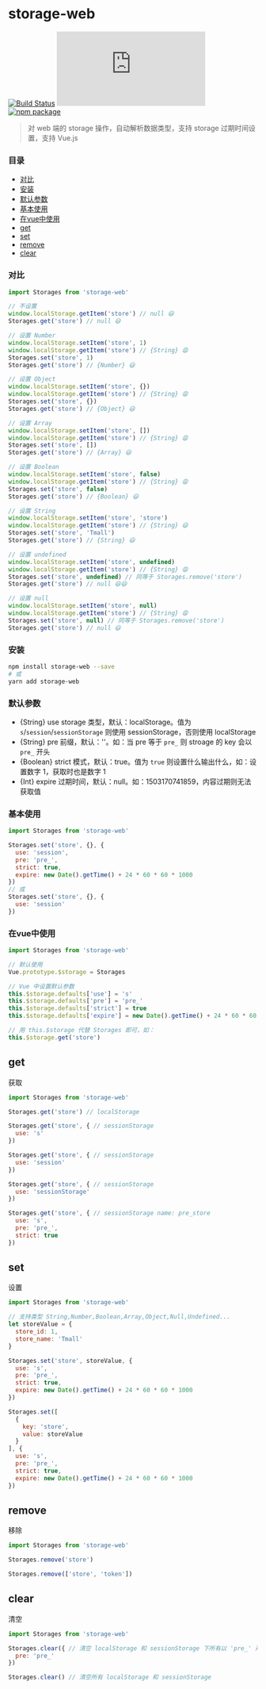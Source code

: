 # storage-web

[![Build Status](https://travis-ci.org/Chooin/storage-web.svg?branch=master)](https://travis-ci.org/Chooin/storage-web)
![JS gzip size](http://img.badgesize.io/https://unpkg.com/storage-web/dist/index.js?compression=gzip&label=gzip%20size:%20JS)
[![npm package](https://img.shields.io/npm/v/storage-web.svg)](https://www.npmjs.org/package/storage-web)

> 对 web 端的 storage 操作，自动解析数据类型，支持 storage 过期时间设置，支持 Vue.js

### 目录

- [对比](#对比)
- [安装](#安装)
- [默认参数](#默认参数)
- [基本使用](#基本使用)
- [在vue中使用](#在vue中使用)
- [get](#get)
- [set](#set)
- [remove](#remove)
- [clear](#clear)

### 对比

``` js
import Storages from 'storage-web'

// 不设置
window.localStorage.getItem('store') // null 😃
Storages.get('store') // null 😃

// 设置 Number
window.localStorage.setItem('store', 1)
window.localStorage.getItem('store') // {String} 😩
Storages.set('store', 1)
Storages.get('store') // {Number} 😃

// 设置 Object
window.localStorage.setItem('store', {})
window.localStorage.getItem('store') // {String} 😩
Storages.set('store', {})
Storages.get('store') // {Object} 😃

// 设置 Array
window.localStorage.setItem('store', [])
window.localStorage.getItem('store') // {String} 😩
Storages.set('store', [])
Storages.get('store') // {Array} 😃

// 设置 Boolean
window.localStorage.setItem('store', false)
window.localStorage.getItem('store') // {String} 😩
Storages.set('store', false)
Storages.get('store') // {Boolean} 😃

// 设置 String
window.localStorage.setItem('store', 'store')
window.localStorage.getItem('store') // {String} 😃
Storages.set('store', 'Tmall')
Storages.get('store') // {String} 😃

// 设置 undefined
window.localStorage.setItem('store', undefined)
window.localStorage.getItem('store') // {String} 😩
Storages.set('store', undefined) // 同等于 Storages.remove('store')
Storages.get('store') // null 😃😃

// 设置 null
window.localStorage.setItem('store', null)
window.localStorage.getItem('store') // {String} 😩
Storages.set('store', null) // 同等于 Storages.remove('store')
Storages.get('store') // null 😃
```

### 安装
``` sh
npm install storage-web --save
# 或
yarn add storage-web
```

### 默认参数

+ {String} use storage 类型，默认：localStorage。值为 `s`/`session`/`sessionStorage` 则使用 sessionStorage，否则使用 localStorage
+ {String} pre 前缀，默认：''。如：当 pre 等于 `pre_` 则 stroage 的 key 会以 `pre_` 开头
+ {Boolean} strict 模式，默认：true。值为 `true` 则设置什么输出什么，如：设置数字 1，获取时也是数字 1
+ {Int} expire 过期时间，默认：null。如：1503170741859，内容过期则无法获取值

### 基本使用

``` js
import Storages from 'storage-web'

Storages.set('store', {}, {
  use: 'session',
  pre: 'pre_',
  strict: true,
  expire: new Date().getTime() + 24 * 60 * 60 * 1000
})
// 或
Storages.set('store', {}, {
  use: 'session'
})
```

### 在vue中使用

``` js
import Storages from 'storage-web'

// 默认使用
Vue.prototype.$storage = Storages

// Vue 中设置默认参数
this.$storage.defaults['use'] = 's'
this.$storage.defaults['pre'] = 'pre_'
this.$storage.defaults['strict'] = true
this.$storage.defaults['expire'] = new Date().getTime() + 24 * 60 * 60 * 1000

// 用 this.$storage 代替 Storages 即可，如：
this.$storage.get('store')
```

## get

获取

``` js
import Storages from 'storage-web'

Storages.get('store') // localStorage

Storages.get('store', { // sessionStorage
  use: 's'
})

Storages.get('store', { // sessionStorage
  use: 'session'
})

Storages.get('store', { // sessionStorage
  use: 'sessionStorage'
})

Storages.get('store', { // sessionStorage name: pre_store
  use: 's',
  pre: 'pre_',
  strict: true
})
```

## set

设置

``` js
import Storages from 'storage-web'

// 支持类型 String,Number,Boolean,Array,Object,Null,Undefined...
let storeValue = {
  store_id: 1,
  store_name: 'Tmall'
}

Storages.set('store', storeValue, {
  use: 's',
  pre: 'pre_',
  strict: true,
  expire: new Date().getTime() + 24 * 60 * 60 * 1000
})

Storages.set([
  {
    key: 'store',
    value: storeValue
  }
], {
  use: 's',
  pre: 'pre_',
  strict: true,
  expire: new Date().getTime() + 24 * 60 * 60 * 1000
})
```

## remove

移除

``` js
import Storages from 'storage-web'

Storages.remove('store')

Storages.remove(['store', 'token'])
```

## clear

清空

``` js
import Storages from 'storage-web'

Storages.clear({ // 清空 localStorage 和 sessionStorage 下所有以 'pre_' 开头的
  pre: 'pre_'
})

Storages.clear() // 清空所有 localStorage 和 sessionStorage
```
